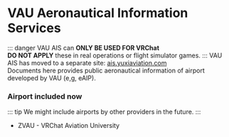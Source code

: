# VAU Aeronautical Information Services

::: danger
VAU AIS can **ONLY BE USED FOR VRChat**  
**DO NOT APPLY** these in real operations or flight simulator games.
:::
VAU AIS has moved to a separate site: [ais.yuxiaviation.com](http://ais.yuxiaviation.com/)  
Documents here provides public aeronautical information of airport developed by VAU (e,g, eAIP).

### Airport included now

::: tip
We might include airports by other providers in the future.
:::

- ZVAU - VRChat Aviation University
